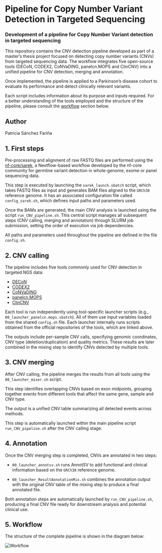 # Pipeline for Copy Number Variant Detection in Targeted Sequencing
### Development of a pipeline for Copy Number Variant detection in targeted sequencing

This repository contains the CNV detection pipeline developed as part of a master’s thesis project focused on detecting copy number variants (CNVs) from targeted sequencing data. The workflow integrates five open-source tools (DECoN, CODEX2, CoNVaDING, panelcn.MOPS and ClinCNV) into a unified pipeline for CNV detection, merging and annotation.

Once implemented, the pipeline is applied to a Parkinson’s disease cohort to evaluate its performance and detect clinically relevant variants.

Each script includes information about its purpose and inputs required. For a better understanding of the tools employed and the structure of the pipeline, please consult the [workflow](#5-workflow) section below.

## Author
Patricia Sánchez Fariña

## 1. First steps

Pre-processing and alignment of raw FASTQ files are performed using the [nf-core/sarek](https://github.com/nf-core/sarek), a Nextflow-based workflow developed by the nf-core community for germline variant detection in whole-genome, exome or panel sequencing data.

This step is executed by launching the `sarek_launch.sbatch` script, which takes FASTQ files as input and generates BAM files aligned to the `GRCh38` reference genome. It has an associated configuration file called `config_sarek.sh`, which defines input paths and parameters used.

Once the BAMs are generated, the main CNV analysis is launched using the script `run_CNV_pipeline.sh`. This central script manages all subsequent steps (CNV calling, merging and annotation) through SLURM job submission, setting the order of execution via job dependencies.

All paths and parameters used throughout the pipeline are defined in the file `config.sh`.

## 2. CNV calling

The pipeline includes five tools commonly used for CNV detection in targeted NGS data:

- [DECoN](https://github.com/RahmanTeam/DECoN)
- [CODEX2](https://github.com/yuchaojiang/CODEX2)
- [CoNVaDING](https://github.com/molgenis/CoNVaDING)
- [panelcn.MOPS](https://github.com/bioinf-jku/panelcn.mops)
- [ClinCNV](https://github.com/imgag/ClinCNV)

Each tool is run independently using tool-specific launcher scripts (e.g., `00_launcher_panelcn.mops.sbatch`). All of them use input variables loaded from the shared `config.sh` file. Each launcher internally runs scripts obtained from the official repositories of the tools, which are linked above.

The outputs include per-sample CNV calls, specifying genomic coordinates, CNV type (deletion/duplication) and quality metrics. These results are later combined in the mixing step to identify CNVs detected by multiple tools.

## 3. CNV merging

After CNV calling, the pipeline merges the results from all tools using the `00_launcher_mixer.sh` script.

This step identifies overlapping CNVs based on exon midpoints, grouping together events from different tools that affect the same gene, sample and CNV type. 

The output is a unified CNV table summarizing all detected events across methods.

This step is automatically launched within the main pipeline script `run_CNV_pipeline.sh` after the CNV calling stage.

## 4. Annotation 

Once the CNV merging step is completed, CNVs are annotated in two steps:

- `00_launcher_annotsv.sh` runs AnnotSV to add functional and clinical information based on the `GRCh38` reference genome.

- `00_launcher_ResultAnnotationMix.sh` combines the annotation output with the original CNV table of the mixing step to produce a final annotated file.

Both annotation steps are automatically launched by `run_CNV_pipeline.sh`, producing a final CNV file ready for downstream analysis and potential clinical use.

## 5. Workflow

The structure of the complete pipeline is shown in the diagram below:

![Workflow](https://github.com/user-attachments/assets/9653860a-79c4-4dc9-8624-b9731d344b1c)



